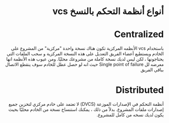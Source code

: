 
<div dir = rtl > 
  
 <h1>  أنواع أنظمة التحكم بالنسخ vcs
</h1> 



  <h1> Centralized </h1>
<p>
باستخدام vcs الأنظمه المركزية تكون هناك نسخة واحدة "مركزية" من المشروع على الخادم ويستطيع أعضاء الفريق التعديل على هذه النسخة المركزية و سحب الملفات التي يحتاجونها ، لكن ليس لديك نسخة كاملة من مشروعك محليًا. ومن عيوب هذه الأنظمة  انها معرضه لل Single point of failure
  حيث انه لو حصل عطل للخادم سوف ينقطع الاتصال بباقي الفريق
  
  
  
  
  
<h1> Distributed </h1>
<p>
 أنظمة التحكم في الإصدارات الموزعة (DVCS)  لا تعتمد على خادم مركزي لتخزين جميع إصدارات ملفات المشروع. بدلاً من ذلك ، يمكنك استنساخ نسخة من الخادم محليًا بحيث يكون لديك نسخه من كامل للمشروع. 
  </p> 
  
  

  
  
  </dir >
